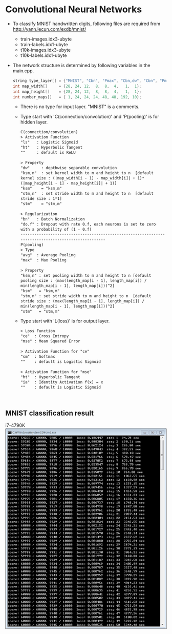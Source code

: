# Convolutional Neural Networks

- To classify MNIST handwritten digits, following files are required from http://yann.lecun.com/exdb/mnist/
  - train-images.idx3-ubyte
  - train-labels.idx1-ubyte
  - t10k-images.idx3-ubyte
  - t10k-labels.idx1-ubyte

- The network structure is determined by following variables in the main.cpp.

  ```C++
  string type_layer[] = {"MNIST", "Cbn", "Pmax", "Cbn,dw", "Cbn", "Pmax", "Cbn", "Lce,sm"};
  int map_width[]     = {28, 24, 12,  8,  8,  4,   1,  1};
  int map_height[]    = {28, 24, 12,  8,  8,  4,   1,  1};
  int number_maps[]   = { 1, 24, 24, 24, 48, 48, 192, 10};
  ```  
  - There is no type for input layer. "MNIST" is a comments.
  - Type start with 'C(connection/convolution)' and 'P(pooling)' is for hidden layer.  
  
  	```
    C(connection/convolution)
    > Activation Function
    "ls"   : Logistic Sigmoid
    "ht"   : Hyperbolic Tangent
    ""     : default is ReLU
    
    > Property
    "dw"     : depthwise separable convolution
    "ksm,n"  : set kernel width to m and height to n  [default kernel size : (|map_width[i - 1] - map_width[i]| + 1)*(|map_height[i - 1] - map_height[i]| + 1)]
    "ksm"    = "ksm,m"
    "stm,n"  : set stride width to m and height to n  [default stride size : 1*1]
    "stm"    = "stm,m"

    > Regularization
    "bn"   : Batch Normalization
    "do.f" : Dropout with rate 0.f, each neurons is set to zero with a probability of (1 - 0.f)
    ----------------------------------------------------------------------------------------------------
    P(pooling)
    > Type
    "avg"  : Average Pooling
    "max"  : Max Pooling
    
    > Property
    "ksm,n" : set pooling width to m and height to n [default pooling size : (max(length_map[i - 1], length_map[i]) / min(length_map[i - 1], length_map[i]))^2]
    "ksm"   = "ksm,m"
    "stm,n" : set stride width to m and height to n  [default stride size : (max(length_map[i - 1], length_map[i]) / min(length_map[i - 1], length_map[i]))^2]
    "stm"   = "stm,m" 
	  ```
   - Type start with 'L(loss)' is for output layer.
   
	 ```
	 > Loss Function
	 "ce"  : Cross Entropy
	 "mse" : Mean Squared Error
	 
	 > Activation Function for "ce"
	 "sm"  : Softmax
	 ""    : default is Logistic Sigmoid

	 > Activation Function for "mse"
	 "ht"  : Hyperbolic Tangent
	 "ia"  : Identity Activation f(x) = x
	 ""    : default is Logistic Sigmoid
	 ```
</br>

## MNIST classification result
i7-4790K</br>
![result](/Convolutional_Neural_Networks/result.png)
